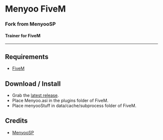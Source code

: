 # Menyoo FiveM
### Fork from MenyooSP
#### Trainer for FiveM
---

## Requirements
- [FiveM](https://fivem.net/)

## Download / Install
- Grab the [latest release](https://github.com/PichotM/MenyooFiveM/releases).
- Place Menyoo.asi in the plugins folder of FiveM.
- Place menyooStuff in data/cache/subprocess folder of FiveM.

## Credits
- [MenyooSP](https://github.com/MAFINS/MenyooSP)

